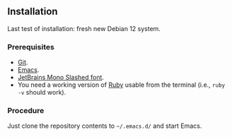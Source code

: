 ## Installation

Last test of installation: fresh new Debian 12 system.

### Prerequisites

- [Git](https://git-scm.com/).
- [Emacs](https://www.gnu.org/software/emacs/).
- [JetBrains Mono Slashed font](https://github.com/sharpjs/JetBrainsMonoSlashed).
- You need a working version of [Ruby](https://www.ruby-lang.org/) usable from the terminal (i.e., `ruby -v` should work).

### Procedure

Just clone the repository contents to `~/.emacs.d/` and start Emacs.

